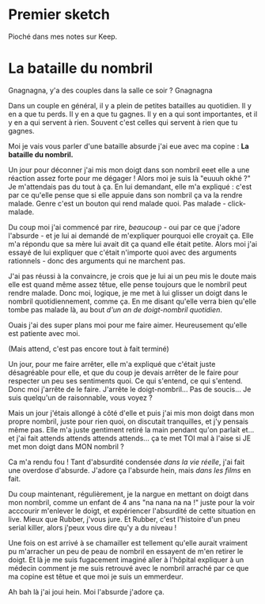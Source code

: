 # Premier sketch

Pioché dans mes notes sur Keep.

# La bataille du nombril

Gnagnagna, y'a des couples dans la salle ce soir ? Gnagnagna

Dans un couple en général, il y a plein de petites batailles au quotidien. Il y en a que tu perds. Il y en a que tu gagnes. Il y en a qui sont importantes, et il y en a qui servent à rien. Souvent c'est celles qui servent à rien que tu gagnes.

Moi je vais vous parler d'une bataille absurde j'ai eue avec ma copine : **La bataille du nombril.**

Un jour pour déconner j'ai mis mon doigt dans son nombril eeet elle a une réaction assez forte pour me dégager ! Alors moi je suis là "euuuh okhé ?" Je m'attendais pas du tout à ça. En lui demandant, elle m'a expliqué : c'est par ce qu'elle pense que si elle appuie dans son nombril ça va la rendre malade. Genre c'est un bouton qui rend malade quoi. Pas malade - click- malade.

Du coup moi j'ai commencé par rire, _beaucoup_ - oui par ce que j'adore l'absurde - et je lui ai demandé de m'expliquer pourquoi elle croyait ça. Elle m'a répondu que sa mère lui avait dit ça quand elle était petite. Alors moi j'ai essayé de lui expliquer que c'était n'importe quoi avec des arguments rationnels - donc des arguments qui ne marchent pas.

J'ai pas réussi à la convaincre, je crois que je lui ai un peu mis le doute mais elle est quand même assez têtue, elle pense toujours que le nombril peut rendre malade. Donc moi, logique, je me met à lui glisser un doigt dans le nombril quotidiennement, comme ça. En me disant qu'elle verra bien qu'elle tombe pas malade là, au bout _d'un an de doigt-nombril quotidien_.

Ouais j'ai des super plans moi pour me faire aimer. Heureusement qu'elle est patiente avec moi.

(Mais attend, c'est pas encore tout à fait terminé)

Un jour, pour me faire arrêter, elle m'a expliqué que c'était juste désagréable pour elle, et que du coup je devais arrêter de le faire pour respecter un peu ses sentiments quoi. Ce qui s'entend, ce qui s'entend. Donc moi j'arrête de le faire. J'arrête le doigt-nombril... Pas de soucis... Je suis quelqu'un de raisonnable, vous voyez ?

Mais un jour j'étais allongé à côté d'elle et puis j'ai mis mon doigt dans mon propre nombril, juste pour rien quoi, on discutait tranquilles, et j'y pensais même pas. Elle m'a juste gentiment retiré la main pendant qu'on parlait et... et j'ai fait attends attends attends attends... ça te met TOI mal à l'aise si JE met mon doigt dans MON nombril ?

Ca m'a rendu fou ! Tant d'absurdité condensée _dans la vie réelle_, j'ai fait une overdose d'absurde. J'adore ça l'absurde hein, mais _dans les films_ en fait.

Du coup maintenant, régulièrement, je la nargue en mettant on doigt dans mon nombril, comme un enfant de 4 ans "na nana na na !" juste pour la voir acccourir m'enlever le doigt, et expériencer l'absurdité de cette situation en live. Mieux que Rubber, j'vous jure. Et Rubber, c'est l'histoire d'un pneu serial killer, alors j'peux vous dire qu'y a du niveau !

Une fois on est arrivé à se chamailler est tellement qu'elle aurait vraiment pu m'arracher un peu de peau de nombril en essayent de m'en retirer le doigt. Et là je me suis fugacement imaginé aller à l'hôpital expliquer à un médecin comment je me suis retrouvé avec le nombril arraché par ce que ma copine est têtue et que moi je suis un emmerdeur.

Ah bah là j'ai joui hein. Moi l'absurde j'adore ça.

